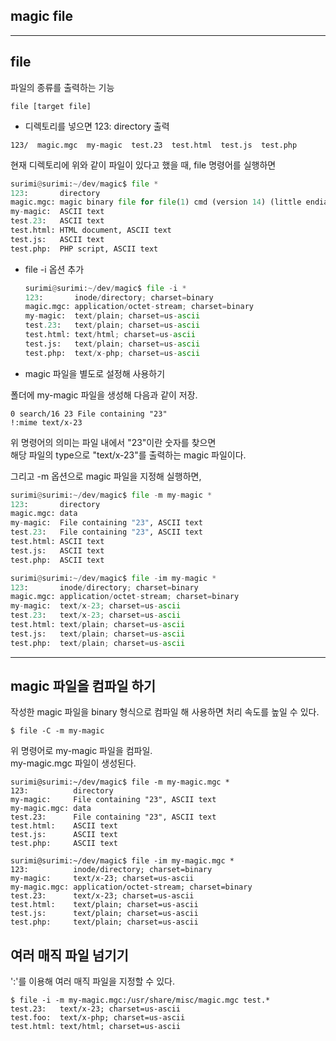 ## **magic file**

___


## **file**

파일의 종류를 출력하는 기능

```
file [target file]
```

- 디렉토리를 넣으면 123: directory 출력

```
123/  magic.mgc  my-magic  test.23  test.html  test.js  test.php
```
현재 디렉토리에 위와 같이 파일이 있다고 했을 때, file 명령어를 실행하면

```py
surimi@surimi:~/dev/magic$ file *
123:       directory
magic.mgc: magic binary file for file(1) cmd (version 14) (little endian)
my-magic:  ASCII text
test.23:   ASCII text
test.html: HTML document, ASCII text
test.js:   ASCII text
test.php:  PHP script, ASCII text
```

- file -i 옵션 추가
    ```py
    surimi@surimi:~/dev/magic$ file -i *
    123:       inode/directory; charset=binary
    magic.mgc: application/octet-stream; charset=binary
    my-magic:  text/plain; charset=us-ascii
    test.23:   text/plain; charset=us-ascii
    test.html: text/html; charset=us-ascii
    test.js:   text/plain; charset=us-ascii
    test.php:  text/x-php; charset=us-ascii
    ```

- magic 파일을 별도로 설정해 사용하기

폴더에 my-magic 파일을 생성해 다음과 같이 저장.
```
0 search/16 23 File containing "23"
!:mime text/x-23
```
위 명령어의 의미는
파일 내에서 "23"이란 숫자를 찾으면  
해당 파일의 type으로 "text/x-23"를 출력하는 magic 파일이다.

그리고 -m 옵션으로 magic 파일을 지정해 실행하면,  

```py
surimi@surimi:~/dev/magic$ file -m my-magic *
123:       directory
magic.mgc: data
my-magic:  File containing "23", ASCII text
test.23:   File containing "23", ASCII text
test.html: ASCII text
test.js:   ASCII text
test.php:  ASCII text
```

```py
surimi@surimi:~/dev/magic$ file -im my-magic *
123:       inode/directory; charset=binary
magic.mgc: application/octet-stream; charset=binary
my-magic:  text/x-23; charset=us-ascii
test.23:   text/x-23; charset=us-ascii
test.html: text/plain; charset=us-ascii
test.js:   text/plain; charset=us-ascii
test.php:  text/plain; charset=us-ascii
```

___

## **magic 파일을 컴파일 하기**

작성한 magic 파일을 binary 형식으로 컴파일 해 사용하면 처리 속도를 높일 수 있다.

```
$ file -C -m my-magic
```
위 명령어로 my-magic 파일을 컴파일.  
my-magic.mgc 파일이 생성된다.

```
surimi@surimi:~/dev/magic$ file -m my-magic.mgc *
123:          directory
my-magic:     File containing "23", ASCII text
my-magic.mgc: data
test.23:      File containing "23", ASCII text
test.html:    ASCII text
test.js:      ASCII text
test.php:     ASCII text

surimi@surimi:~/dev/magic$ file -im my-magic.mgc *
123:          inode/directory; charset=binary
my-magic:     text/x-23; charset=us-ascii
my-magic.mgc: application/octet-stream; charset=binary
test.23:      text/x-23; charset=us-ascii
test.html:    text/plain; charset=us-ascii
test.js:      text/plain; charset=us-ascii
test.php:     text/plain; charset=us-ascii
```

## **여러 매직 파일 넘기기**

':'를 이용해 여러 매직 파일을 지정할 수 있다.

```
$ file -i -m my-magic.mgc:/usr/share/misc/magic.mgc test.*
test.23:   text/x-23; charset=us-ascii
test.foo:  text/x-php; charset=us-ascii
test.html: text/html; charset=us-ascii
```

